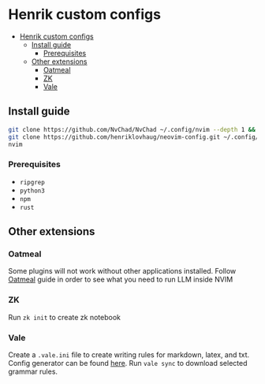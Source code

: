 # Henrik custom configs

<!--toc:start-->

- [Henrik custom configs](#henrik-custom-configs)
  - [Install guide](#install-guide)
    - [Prerequisites](#prerequisites)
  - [Other extensions](#other-extensions)
    - [Oatmeal](#oatmeal)
    - [ZK](#zk)
    - [Vale](#vale)

<!--toc:end-->

## Install guide

```bash
git clone https://github.com/NvChad/NvChad ~/.config/nvim --depth 1 &&
git clone https://github.com/henriklovhaug/neovim-config.git ~/.config/nvim/lua/custom/ &&
nvim
```

### Prerequisites

- `ripgrep`
- `python3`
- `npm`
- `rust`

## Other extensions

### Oatmeal

Some plugins will not work without other applications installed. Follow
[Oatmeal](https://github.com/dustinblackman/oatmeal.nvim) guide in order to see
what you need to run LLM inside NVIM

### ZK

Run `zk init` to create zk notebook

### Vale

Create a `.vale.ini` file to create writing rules for markdown, latex, and txt.
Config generator can be found [here](https://vale.sh/generator). Run `vale sync`
to download selected grammar rules.

